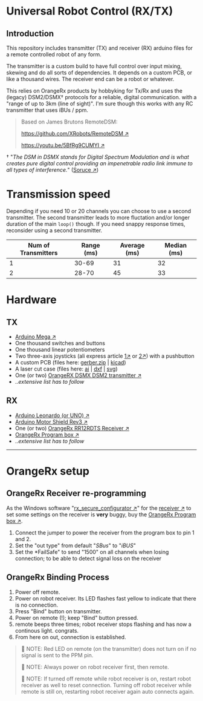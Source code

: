 # Universal Robot Control (RX/TX)

## Introduction

This repository includes transmitter (TX) and receiver (RX) arduino files for a remote controlled robot of any form.

The transmitter is a custom build to have full control over input mixing, skewing and do all sorts of dependencies.
It depends on a custom PCB, or like a thousand wires.
The receiver end can be a robot or whatever.

This relies on OrangeRx products by hobbyking for Tx/Rx and uses the (legacy) DSM2/DSMX† protocols for a reliable, digital communication.
with a "range of up to 3km (line of sight)".
I'm sure though this works with any RC transmitter that uses iBUs / ppm.

> Based on James Brutons RemoteDSM:
> 
> [https://github.com/XRobots/RemoteDSM ↗](https://github.com/XRobots/RemoteDSM)
> 
> [https://youtu.be/5BfRg9CUMYI ↗](https://youtu.be/5BfRg9CUMYI)


† "*The DSM in DSMX stands for Digital Spectrum Modulation and is what creates pure digital control providing an impenetrable radio link immune to all types of interference.*" ([Soruce ↗](https://www.spektrumrc.com/spm-bs-dsmx.html#:~:text=The%20DSM%20in%20DSMX%20stands,to%20all%20types%20of%20interference.))

# Transmission speed
Depending if you need 10 or 20 channels you can choose to use a second transmitter.
The second transmitter leads to more fluctation and/or longer duration of the main `loop()` though. If you need snappy response times, reconsider using a second transmitter.

|Num of Transmitters|Range (ms)|Average (ms)|Median (ms)|
|--|--|--|--|
|1|30-69|31|32|
|2|28-70|45|33|


# Hardware
## TX
- [Arduino Mega ↗](https://store.arduino.cc/products/arduino-mega-2560-rev3)
- One thousand switches and buttons
- One thousand linear potentiometers
- Two three-axis joysticks (ali express article [1↗](https://de.aliexpress.com/item/4001270851701.html) or [2↗](https://de.aliexpress.com/item/1005002965907648.html)) with a pushbutton
- A custom PCB (files here: [gerber.zip](kicad/universalRobotTx/gerber/gerber.zip) | [kicad](kicad/universalRobotTx))
- A laser cut case (files here: [ai](cad/universal_robot_laser.ai) | [dxf](cad/universal_robot_laser.dxf) | [svg](cad/universal_robot_laser.svg))
- One (or two) [OrangeRX DSMX DSM2 transmitter ↗](https://hobbyking.com/en_us/orangerx-dsmx-dsm2-compatible-2-4ghz-transmitter-module-v1-2.html)
- *..extensive list has to follow*

## RX
- [Arduino Leonardo (or UNO) ↗](https://store.arduino.cc/products/arduino-leonardo-with-headers)
- [Arduino Motor Shield Rev3 ↗](https://store.arduino.cc/products/arduino-motor-shield-rev3)
- One  (or two) [OrangeRx RR12RDTS Receiver ↗](https://hobbyking.com/en_us/orangerx-rr12rdts-receiver-with-s-link-dsm2-dsmx-compatible.html)
- [OrangeRx Program box ↗](https://hobbyking.com/en_us/orangerx-program-box-for-r620x-r1220x-v3-rr12rdts-receivers.html)
- *..extensive list has to follow*


---

# OrangeRx setup

## OrangeRx Receiver re-programming
As the Windows software "[rx_secure_configurator ↗](https://cdn-global-hk.hobbyking.com/media/file/r/x/rx_secure_configurator.zip?_gl=1*g1ywqd*_ga*MTM1ODE1NzExLjE3MTE0MDI5MjU.*_ga_5W5MJE4N6Q*MTcxNDIxNzU1Ni4xMS4xLjE3MTQyMTc2MTguNTkuMC4w)" for the [receiver ↗](https://hobbyking.com/en_us/orangerx-rr12rdts-receiver-with-s-link-dsm2-dsmx-compatible.html) to set some settings on the receiver is **very** buggy, buy the [OrangeRx Program box ↗](https://hobbyking.com/en_us/orangerx-program-box-for-r620x-r1220x-v3-rr12rdts-receivers.html).
1. Connect the jumper to power the receiver from the program box to pin 1 and 2.
2. Set the "out type" from default "*SBus*" to "*iBUS*"
3. Set the *FailSafe" to send "1500" on all channels when losing connection; to be able to detect signal loss on the receiver


## OrangeRx Binding Process
1. Power off remote.
2. Power on robot receiver. Its LED flashes fast yellow to indicate that there is no connection.
2. Press "Bind" button on transmitter.
3. Power on remote (!); keep "Bind" button pressed.
4. remote beeps three times; robot receiver stops flashing and has now a continous light. congrats.
5. From here on out, connection is established.

> 📝 NOTE: Red LED on remote (on the transmitter) does not turn on if no signal is sent to the PPM pin.
> 
> 📝 NOTE: Always power on robot receiver first, then remote.
> 
> 📝 NOTE: If turned off remote while robot receiver is on, restart robot receiver as well to reset connection.
> Turning off robot receiver while remote is still on, restarting robot receiver again auto connects again.
